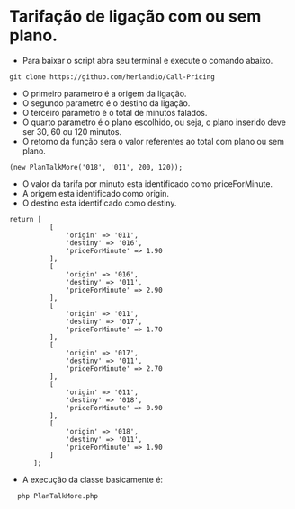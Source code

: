 # Tarifação de ligação com ou sem plano.

- Para baixar o script abra seu terminal e execute o comando abaixo.

```
git clone https://github.com/herlandio/Call-Pricing
```

- O primeiro parametro é a origem da ligação.
- O segundo parametro é o destino da ligação.
- O terceiro parametro é o total de minutos falados.
- O quarto parametro é o plano escolhido, ou seja, o plano inserido deve ser 30, 60 ou 120 minutos.
- O retorno da função sera o valor referentes ao total com plano ou sem plano.

```
(new PlanTalkMore('018', '011', 200, 120));
```

- O valor da tarifa por minuto esta identificado como priceForMinute.
- A origem esta identificado como origin.
- O destino esta identificado como destiny.

```
return [
          [
              'origin' => '011',
              'destiny' => '016',
              'priceForMinute' => 1.90
          ],
          [
              'origin' => '016',
              'destiny' => '011',
              'priceForMinute' => 2.90
          ],
          [
              'origin' => '011',
              'destiny' => '017',
              'priceForMinute' => 1.70
          ],
          [
              'origin' => '017',
              'destiny' => '011',
              'priceForMinute' => 2.70
          ],
          [
              'origin' => '011',
              'destiny' => '018',
              'priceForMinute' => 0.90
          ],
          [
              'origin' => '018',
              'destiny' => '011',
              'priceForMinute' => 1.90
          ]
      ];
```

- A execução da classe basicamente é:

```
  php PlanTalkMore.php
```
